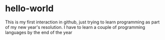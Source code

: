 # hello-world
This is my first interaction in github, just trying to learn programming as part of my new year's resolution. I have to learn a couple of programming languages by the end of the year
